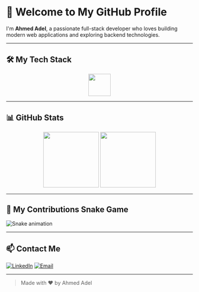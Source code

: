 # 👋 Welcome to My GitHub Profile

I'm **Ahmed Adel**, a passionate full-stack developer who loves building modern web applications and exploring backend technologies.

---

## 🛠️ My Tech Stack

<div align="center">
  <img src="https://skillicons.dev/icons?i=ts,nextjs,tailwind,storybook,graphql,go,rust,nestjs,py,aws,cpp,js,java" height="60" />
</div>

---

## 📊 GitHub Stats

<div align="center">
  <img src="https://streak-stats.demolab.com?user=AhmedAdelCoder&theme=dracula&hide_border=false&border_radius=5" height="150" />
  <img src="https://github-profile-trophy.vercel.app/?username=AhmedAdelCoder&theme=dracula&no-frame=false&no-bg=false&margin-w=8&margin-h=8" height="150" />
</div>

---

## 🐍 My Contributions Snake Game

![Snake animation](https://raw.githubusercontent.com/AhmedAdelCoder/snksnake-game/main/output/github-snake.svg)

---

## 📫 Contact Me

[![LinkedIn](https://img.shields.io/static/v1?message=LinkedIn&logo=linkedin&label=&color=0077B5&logoColor=white&style=for-the-badge)](https://www.linkedin.com/in/ahmed-adel-90b369276)
[![Email](https://img.shields.io/static/v1?message=Email&logo=gmail&label=&color=EA4335&logoColor=white&style=for-the-badge)](mailto:aa22200622@gmail.com)

---

> Made with ❤️ by Ahmed Adel
